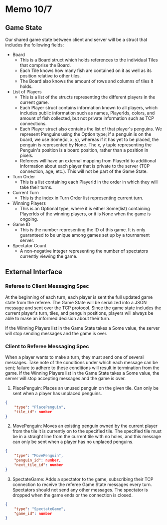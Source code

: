 # Memo 10/7

## Game State

Our shared game state between client and server will be
a struct that includes the following fields:
- Board
    - This is a Board struct which holds references to the individual Tiles
    that comprise the Board.
    - Each Tile knows how many fish are contained on it as well as
    its position relative to other tiles.
    - The Board also knows the amount of rows and columns of tiles it holds.
- List of Players
    - This is a list of the structs representing the different players
    in the current game.
    - Each Player struct contains information known to all players,
    which includes public information such as names, PlayerIds, colors,
    and amount of fish collected, but not private information such as TCP 
    connections.
    - Each Player struct also contains the list of that player's penguins. We 
    represent Penguins using the Option type; if a penguin is on the board, we 
    use Some(id, x, y), whereas if it has yet to be placed, the penguin is 
    represented by None. The x, y tuple representing the Penguin's position
    is a board position, rather than a position in pixels.
    - Referees will have an external mapping from PlayerId to additional 
    information about each player that is private to the server 
    (TCP connection, age, etc.). This will not be part of the Game State.
- Turn Order
    - This is a list containing each PlayerId in the order in which
    they will take their turns.
- Current Turn
    - This is the index in Turn Order list representing current turn.
- Winning Players
    - This is an Optional type, where it is either Some(list) containing 
    PlayerIds of the winning players, or it is None when the game is ongoing.
- Game ID
    - This is the number representing the ID of this game. It is only guaranteed
    to be unique among games set up by a tournament server.
- Spectator Count
    - A non-negative integer representing the number of spectators currently
    viewing the game.


## External Interface

### Referee to Client Messaging Spec
At the beginning of each turn, each player is sent the
full updated game state from the referee. The Game State will be
serialized into a JSON message and sent over the TCP protocol. Since
the game state includes the current player's turn, tiles,
and penguin positions, players will always be able to make an
informed decision about their turn.

If the Winning Players list in the Game State takes
a Some value, the server will stop sending messages and the game is over.

### Client to Referee Messaging Spec
When a player wants to make a turn, they must send one of several messages.
Take note of the conditions under which each message can be sent;
failure to adhere to these conditions will result in termination
from the game. If the Winning Players list in the Game State takes
a Some value, the server will stop accepting messages and the game is over.

1. PlacePenguin: Places an unused penguin on the given tile. Can only
be sent when a player has unplaced penguins.
```json
{
    "type": "PlacePenguin",
    "tile_id": number
}
```

2. MovePenguin: Moves an existing penguin owned by the current player from the 
tile it is currently on to the specified tile. The specified tile must be in a 
straight line from the current tile with no holes, and this message can only be 
sent when a player has no unplaced penguins.
```json
{
    "type": "MovePenguin",
    "penguin_id": number,
    "next_tile_id": number
}
```

3. SpectateGame: Adds a spectator to the game, subscribing their TCP connection
to receive the referee Game State messages every turn. Spectators should
not send any other messages. The spectator is dropped when the game ends or
the connection is closed.
```json
{
    "type": "SpectateGame",
    "game_id": number
}
```